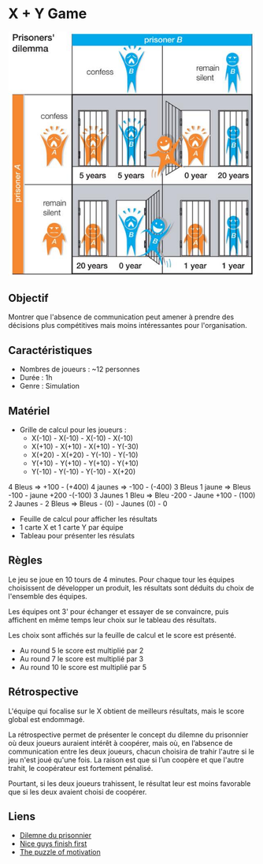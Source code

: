 # X + Y Game

![prisoner-dilemna](/media/prisoner-dilemna.jpg)

## Objectif
Montrer que l'absence de communication peut amener à prendre des décisions plus compétitives mais moins intéressantes pour l'organisation.

## Caractéristiques
- Nombres de joueurs : ~12 personnes
- Durée : 1h
- Genre : Simulation

## Matériel
- Grille de calcul pour les joueurs :
    - X(-10) - X(-10) - X(-10) - X(-10)
    - X(+10) - X(+10) - X(+10) - Y(-30)
    - X(+20) - X(+20) - Y(-10) - Y(-10)
    - Y(+10) - Y(+10) - Y(+10) - Y(+10)
    - Y(-10) - Y(-10) - Y(-10) - X(+20)
    
    
4 Bleus => +100 - (+400)
4 jaunes => -100 - (-400)
3 Bleus 1 jaune => Bleus -100 - jaune +200 -(-100)
3 Jaunes 1 Bleu => Bleu -200 - Jaune +100  - (100)
2 Jaunes - 2 Bleus => Bleus - (0) - Jaunes (0) - 0


- Feuille de calcul pour afficher les résultats
- 1 carte X et 1 carte Y par équipe
- Tableau pour présenter les résulats

## Règles
Le jeu se joue en 10 tours de 4 minutes. Pour chaque tour les équipes choisissent de développer un produit, les résultats sont déduits du choix de l'ensemble des équipes.  

Les équipes ont 3' pour échanger et essayer de se convaincre, puis affichent en même temps leur choix sur le tableau des résultats.

Les choix sont affichés sur la feuille de calcul et le score est présenté.

- Au round 5 le score est multiplié par 2
- Au round 7 le score est multiplié par 3
- Au round 10 le score est multiplié par 5

## Rétrospective
L'équipe qui focalise sur le X obtient de meilleurs résultats, mais le score global est endommagé.  

La rétrospective permet de présenter le concept du dilemne du prisonnier où deux joueurs auraient intérêt à coopérer, mais où, en l’absence de communication entre les deux joueurs, chacun choisira de trahir l'autre si le jeu n'est joué qu'une fois. La raison est que si l’un coopère et que l'autre trahit, le coopérateur est fortement pénalisé.  

Pourtant, si les deux joueurs trahissent, le résultat leur est moins favorable que si les deux avaient choisi de coopérer.

## Liens
- [Dilemne du prisonnier](https://fr.wikipedia.org/wiki/Dilemme_du_prisonnier)
- [Nice guys finish first](https://www.youtube.com/watch?v=rr6lsTgZKAQ)
- [The puzzle of motivation](https://www.youtube.com/watch?v=rrkrvAUbU9Y)

